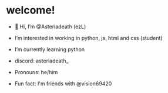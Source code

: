 # welcome!




- 👋 Hi, I’m @Asteriadeath (ezL)

  
- I’m interested in working in python, js, html and  css (student)

  
- I’m currently learning python


- discord: asteriadeath_

  
-  Pronouns: he/him


-  Fun fact: I'm friends with @vision69420

